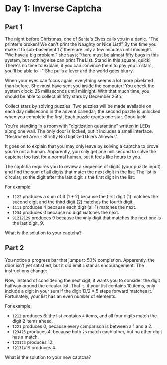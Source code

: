 # Day 1: Inverse Captcha

## Part 1

The night before Christmas, one of Santa's Elves calls you in a panic. "The printer's broken! We can't print the Naughty or Nice List!" By the time you make it to sub-basement 17, there are only a few minutes until midnight. "We have a big problem," she says; "there must be almost fifty bugs in this system, but nothing else can print The List. Stand in this square, quick! There's no time to explain; if you can convince them to pay you in stars, you'll be able to--" She pulls a lever and the world goes blurry.

When your eyes can focus again, everything seems a lot more pixelated than before. She must have sent you inside the computer! You check the system clock: 25 milliseconds until midnight. With that much time, you should be able to collect all fifty stars by December 25th.

Collect stars by solving puzzles. Two puzzles will be made available on each day millisecond in the advent calendar; the second puzzle is unlocked when you complete the first. Each puzzle grants one star. Good luck!

You're standing in a room with "digitization quarantine" written in LEDs along one wall. The only door is locked, but it includes a small interface. "Restricted Area - Strictly No Digitized Users Allowed."

It goes on to explain that you may only leave by solving a captcha to prove you're not a human. Apparently, you only get one millisecond to solve the captcha: too fast for a normal human, but it feels like hours to you.

The captcha requires you to review a sequence of digits (your puzzle input) and find the sum of all digits that match the next digit in the list. The list is circular, so the digit after the last digit is the first digit in the list.

For example:

* `1122` produces a sum of 3 (1 + 2) because the first digit (1) matches the second digit and the third digit (2) matches the fourth digit.
* `1111` produces 4 because each digit (all 1) matches the next.
* `1234` produces 0 because no digit matches the next.
* `91212129` produces 9 because the only digit that matches the next one is the last digit, 9.

What is the solution to your captcha?

## Part 2
You notice a progress bar that jumps to 50% completion. Apparently, the door isn't yet satisfied, but it did emit a star as encouragement. The instructions change:

Now, instead of considering the next digit, it wants you to consider the digit halfway around the circular list. That is, if your list contains 10 items, only include a digit in your sum if the digit 10/2 = 5 steps forward matches it. Fortunately, your list has an even number of elements.

For example:

* `1212` produces 6: the list contains 4 items, and all four digits match the digit 2 items ahead.
* `1221` produces 0, because every comparison is between a 1 and a 2.
* `123425` produces 4, because both 2s match each other, but no other digit has a match.
* `123123` produces 12.
* `12131415` produces 4.

What is the solution to your new captcha?
